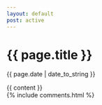 ```yaml
---
layout: default
post: active
---
```

<h1>{{ page.title }}</h1>
<p class="meta">{{ page.date | date_to_string }}</p>

<div class="post">
  {{ content }}
  
  <!-- Post comments -->
  <div class="notecomments">
    {% include comments.html %}	 
  </div>  
</div>
